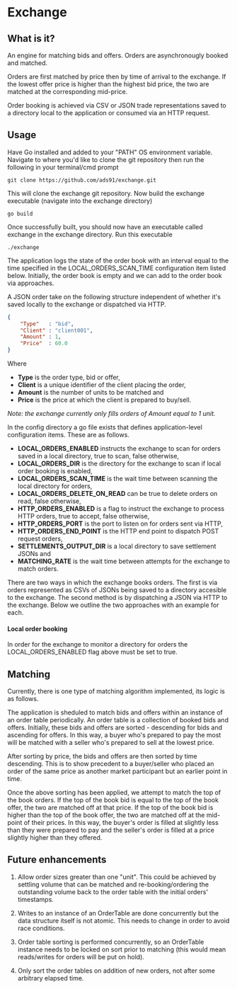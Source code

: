 # Exchange

## What is it?

An engine for matching bids and offers. Orders are asynchronougly booked and matched.

Orders are first matched by price then by time of arrival to the exchange. If the lowest offer price is higher than the highest bid price, the two are matched at the corresponding mid-price.

Order booking is achieved via CSV or JSON trade representations saved to a directory local to the application or consumed via an HTTP request.

## Usage

Have Go installed and added to your "PATH" OS environment variable. Navigate to where you'd like to clone the git repository then run the following in your terminal/cmd prompt

    git clone https://github.com/ads91/exchange.git

This will clone the exchange git repository. Now build the exchange executable (navigate into the exchange directory)

    go build

Once successfully built, you should now have an executable called exchange in the exchange directory. Run this executable

    ./exchange

The application logs the state of the order book with an interval equal to the time specified in the LOCAL_ORDERS_SCAN_TIME configuration item listed below. Initially, the order book is empty and we can add to the order book via approaches.

A JSON order take on the following structure independent of whether it's saved locally to the exchange or dispatched via HTTP.

```json
{
    "Type"   : "bid",
    "Client" : "client001",
    "Amount" : 1,
    "Price"  : 60.0
}
```

Where

- **Type** is the order type, bid or offer,
- **Client** is a unique identifier of the client placing the order,
- **Amount** is the number of units to be matched and
- **Price** is the price at which the client is prepared to buy/sell.

*Note: the exchange currently only fills orders of Amount equal to 1 unit.*

In the config directory a go file exists that defines application-level configuration items. These are as follows.

- **LOCAL_ORDERS_ENABLED** instructs the exchange to scan for orders saved in a local directory, true to scan, false otherwise,
- **LOCAL_ORDERS_DIR** is the directory for the exchange to scan if local order booking is enabled,
- **LOCAL_ORDERS_SCAN_TIME** is the wait time between scanning the local directory for orders,
- **LOCAL_ORDERS_DELETE_ON_READ** can be true to delete orders on read, false otherwise,
- **HTTP_ORDERS_ENABLED** is a flag to instruct the exchange to process HTTP orders, true to accept, false otherwise,
- **HTTP_ORDERS_PORT** is the port to listen on for orders sent via HTTP,
- **HTTP_ORDERS_END_POINT** is the HTTP end point to dispatch POST request orders,
- **SETTLEMENTS_OUTPUT_DIR** is a local directory to save settlement JSONs and
- **MATCHING_RATE** is the wait time between attempts for the exchange to match orders.

There are two ways in which the exchange books orders. The first is via orders represented as CSVs of JSONs being saved to a directory accesible to the exchange. The second method is by dispatching a JSON via HTTP to the exchange. Below we outline the two approaches with an example for each. 

#### Local order booking

In order for the exchange to monitor a directory for orders the LOCAL_ORDERS_ENABLED flag above must be set to true. 

## Matching

Currently, there is one type of matching algorithm implemented, its logic is as follows.

The application is sheduled to match bids and offers within an instance of an order table periodically. An order table is a collection of booked bids and offers. Initially, these bids and offers are sorted - descending for bids and ascending for offers. In this way, a buyer who's prepared to pay the most will be matched with a seller who's prepared to sell at the lowest price.

After sorting by price, the bids and offers are then sorted by time descending. This is to show precedent to a buyer/seller who placed an order of the same price as another market participant but an earlier point in time.

Once the above sorting has been applied, we attempt to match the top of the book orders. If the top of the book bid is equal to the top of the book offer, the two are matched off at that price. If the top of the book bid is higher than the top of the book offer, the two are matched off at the mid-point of their prices. In this way, the buyer's order is filled at slightly less than they were prepared to pay and the seller's order is filled at a price slightly higher than they offered.

## Future enhancements

1. Allow order sizes greater than one "unit". This could be achieved by settling volume that can be matched and re-booking/ordering the outstanding volume back to the order table with the initial orders' timestamps.

2. Writes to an instance of an OrderTable are done concurrently but the data structure itself is not atomic. This needs to change in order to avoid race conditions.

3. Order table sorting is performed concurrently, so an OrderTable instance needs to be locked on sort prior to matching (this would mean reads/writes for orders will be put on hold).

4. Only sort the order tables on addition of new orders, not after some arbitrary elapsed time.
